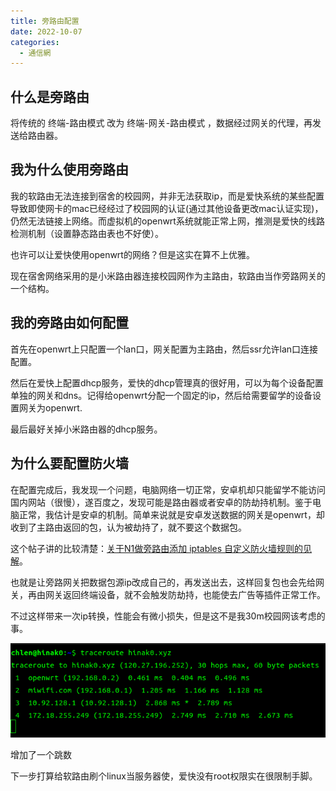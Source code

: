 ```yaml
---
title: 旁路由配置
date: 2022-10-07
categories:
  - 通信網
---
```


## 什么是旁路由

将传统的 终端-路由模式 改为 终端-网关-路由模式 ，数据经过网关的代理，再发送给路由器。

## 我为什么使用旁路由

我的软路由无法连接到宿舍的校园网，并非无法获取ip，而是爱快系统的某些配置导致即使网卡的mac已经经过了校园网的认证(通过其他设备更改mac认证实现)，仍然无法链接上网络。而虚拟机的openwrt系统就能正常上网，推测是爱快的线路检测机制（设置静态路由表也不好使）。

也许可以让爱快使用openwrt的网络？但是这实在算不上优雅。

现在宿舍网络采用的是小米路由器连接校园网作为主路由，软路由当作旁路网关的一个结构。

## 我的旁路由如何配置

首先在openwrt上只配置一个lan口，网关配置为主路由，然后ssr允许lan口连接配置。

然后在爱快上配置dhcp服务，爱快的dhcp管理真的很好用，可以为每个设备配置单独的网关和dns。记得给openwrt分配一个固定的ip，然后给需要留学的设备设置网关为openwrt.

最后最好关掉小米路由器的dhcp服务。

## 为什么要配置防火墙

在配置完成后，我发现一个问题，电脑网络一切正常，安卓机却只能留学不能访问国内网站（很慢），遂百度之，发现可能是路由器或者安卓的防劫持机制。鉴于电脑正常，我估计是安卓的机制。简单来说就是安卓发送数据的网关是openwrt，却收到了主路由返回的包，认为被劫持了，就不要这个数据包。

这个帖子讲的比较清楚：[关于N1做旁路由添加 iptables 自定义防火墙规则的见解](https://www.right.com.cn/forum/thread-2983767-1-1.html)。

也就是让旁路网关把数据包源ip改成自己的，再发送出去，这样回复包也会先给网关，再由网关返回终端设备，就不会触发防劫持，也能使去广告等插件正常工作。

不过这样带来一次ip转换，性能会有微小损失，但是这不是我30m校园网该考虑的事。

![](images/9bc343.png)

增加了一个跳数

下一步打算给软路由刷个linux当服务器使，爱快没有root权限实在很限制手脚。
